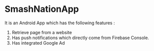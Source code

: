 # SmashNationApp
It is an Android App which has the following features :
1. Retrieve page from a website
2. Has push notifications which directly come from Firebase Console.
3. Has integrated Google Ad
